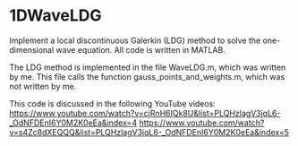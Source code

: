 # 1DWaveLDG
Implement a local discontinuous Galerkin (LDG) method to solve the one-dimensional wave equation. All code is written in MATLAB.

The LDG method is implemented in the file WaveLDG.m, which was written by me. This file calls the function gauss_points_and_weights.m, which was not written by me.

This code is discussed in the following YouTube videos:
https://www.youtube.com/watch?v=cjRnH6IQk8U&list=PLQHzlagV3jqL6-_OdNFDEnI6Y0M2K0eEa&index=4
https://www.youtube.com/watch?v=s4Zc8dXEQQQ&list=PLQHzlagV3jqL6-_OdNFDEnI6Y0M2K0eEa&index=5
